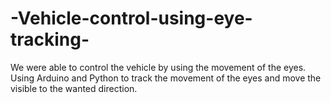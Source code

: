# -Vehicle-control-using-eye-tracking-

We were able to control the vehicle by using the movement of the eyes. Using Arduino and Python to track the movement of the eyes and move the visible to the wanted direction.
